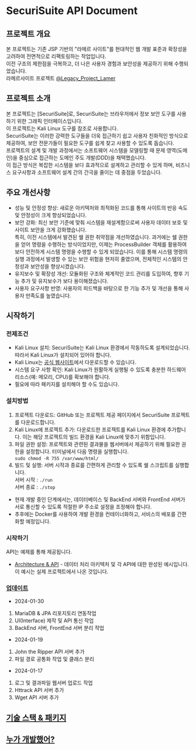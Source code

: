# SecuriSuite API Document

## 프로젝트 개요
본 프로젝트는 기존 JSP 기반의 "라메르 사이트"를 현대적인 웹 개발 표준과 확장성을 고려하여 전면적으로 리팩토링하는 작업입니다.</br>
이전 구조의 제한점을 극복하고, 더 나은 사용자 경험과 보안성을 제공하기 위해 수행되었습니다.</br>
라메르사이트 프로젝트 [@Legacy_Project_Lamer](https://github.com/hoowave/Legacy_Project_Lamer)

## 프로젝트 소개
본 프로젝트는 [SecuriSuite]로, SecuriSuite는 브라우저에서 정보 보안 도구를 사용하기 위한 그래픽 인터페이스입니다.</br>
이 프로젝트는 Kali Linux 도구를 참조로 사용합니다.</br>
SecuriSuite는 이러한 강력한 도구들을 더욱 접근하기 쉽고 사용자 친화적인 방식으로 제공하여, 보안 전문가들이 필요한 도구를 쉽게 찾고 사용할 수 있도록 돕습니다.</br>
프로젝트의 설계 및 개발 과정에서는 소프트웨어 시스템을 모델링할 때 문제 영역(도메인)을 중심으로 접근하는 도메인 주도 개발(DDD)을 채택했습니다.</br>
이 접근 방식은 복잡한 시스템을 보다 효과적으로 설계하고 관리할 수 있게 하며, 비즈니스 요구사항과 소프트웨어 설계 간의 간극을 줄이는 데 중점을 두었습니다.</br>

## 주요 개선사항
* 성능 및 안정성 향상: 새로운 아키텍처와 최적화된 코드를 통해 사이트의 반응 속도 및 안정성이 크게 향상되었습니다.
* 보안 강화: 최신 보안 기준에 맞춰 시스템을 재설계함으로써 사용자 데이터 보호 및 사이트 보안을 크게 강화했습니다.</br>
  특히, 이전 시스템에서 발견된 쉘 권한 취약점을 개선하였습니다. 과거에는 쉘 권한을 얻어 명령을 수행하는 방식이었지만, 이제는 ProcessBuilder 객체를 활용하여 보다 안전하게 시스템 명령을 수행할 수 있게 되었습니다. 이를 통해 시스템 명령의 실행 과정에서 발생할 수 있는 보안 위험을 현저히 줄였으며, 전체적인 시스템의 안정성과 보안성을 향상시켰습니다.
* 유지보수 및 확장성 개선: 모듈화된 구조와 체계적인 코드 관리를 도입하여, 향후 기능 추가 및 유지보수가 보다 용이해졌습니다.
* 사용자 요구사항 반영: 사용자의 피드백을 바탕으로 한 기능 추가 및 개선을 통해 사용자 만족도를 높였습니다.

## 시작하기
### 전제조건
* Kali Linux 설치: SecuriSuite는 Kali Linux 환경에서 작동하도록 설계되었습니다. 따라서 Kali Linux가 설치되어 있어야 합니다.</br>
* Kali Linux는 [공식 웹사이트](https://kali.org/)에서 다운로드할 수 있습니다.</br>
* 시스템 요구 사항 확인: Kali Linux가 원활하게 실행될 수 있도록 충분한 하드웨어 리소스(예: 메모리, CPU)를 확보해야 합니다.</br>
* 필요에 따라 패키지를 설치해야 할 수도 있습니다.</br>

### 설치방법
1. 프로젝트 다운로드: GitHub 또는 프로젝트 제공 페이지에서 SecuriSuite 프로젝트를 다운로드합니다.</br>
2. Kali Linux에 프로젝트 추가: 다운로드한 프로젝트를 Kali Linux 환경에 추가합니다. 이는 해당 프로젝트의 빌드 환경을 Kali Linux에 맞추기 위함입니다.</br>
3. 파일 권한 설정: 프로젝트와 관련된 결과물을 웹서버에서 제공하기 위해 필요한 권한을 설정합니다. 터미널에서 다음 명령을 실행합니다.</br>
   `sudo chmod -R 755 /var/www/html/`</br>
4. 빌드 및 실행: 서버 시작과 종료를 간편하게 관리할 수 있도록 쉘 스크립트를 실행합니다. </br>
   서버 시작 : `./run`</br>
   서버 종료 : `./stop`</br>
- 현재 개발 중인 단계에서는, 데이터베이스 및 BackEnd 서버와 FrontEnd 서버가 서로 통신할 수 있도록 적절한 IP 주소로 설정을 조정해야 합니다.
- 추후에는 Docker를 사용하여 개발 환경을 컨테이너화하고, 서비스의 배포를 간편화할 예정입니다.


### 시작하기
API는 예제를 통해 제공됩니다.</br>
* [Architecture & API](BackEnd/src/main/java/com/securisuite/backend/README.md) - 데이터 처리 아키텍처 및 각 API에 대한 완성된 예시입니다. 이 예시는 실제 프로젝트에서 나온 것입니다.

### [업데이트](UPDATE.md)
* 2024-01-30
1. MariaDB & JPA 리포지토리 연동작업
2. UI(Interface) 제작 및 API 통신 작업
3. BackEnd 서버, FrontEnd 서버 분리 작업

* 2024-01-19
1. John the Ripper API 서버 추가
2. 파일 경로 공통화 작업 및 클래스 분리

* 2024-01-17
1. 로그 및 결과파일 웹서버 업로드 작업
2. Httrack API 서버 추가
3. Wget API 서버 추가

## [기술 스택 & 패키지](STACK.md)

## [누가 개발했어?](https://linktr.ee/hoowave)